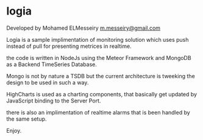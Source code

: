 # logia
Developed by Mohamed ELMesseiry 
m.messeiry@gmail.com

Logia is a sample implimentation of monitoring solution which uses push instead of pull for presenting metrices in realtime. 

the code is written in NodeJs using the Meteor Framework and MongoDB as a Backend TimeSeries Database. 

Mongo is not by nature a TSDB but the current architecture is tweeking the design to be used in such a way. 

HighCharts is used as a charting components, that basically get updated by JavaScript binding to the Server Port. 

there is also an implimentation of realtime alarms that is been handled by the same setup.

Enjoy.


